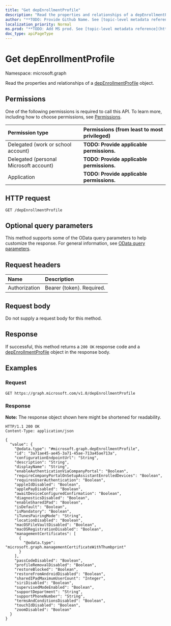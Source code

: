 ```yaml
---
title: "Get depEnrollmentProfile"
description: "Read the properties and relationships of a depEnrollmentProfile object."
author: "**TODO: Provide Github Name. See [topic-level metadata reference](https://msgo.azurewebsites.net/add/document/guidelines/metadata.html#topic-level-metadata)**"
localization_priority: Normal
ms.prod: "**TODO: Add MS prod. See [topic-level metadata reference](https://msgo.azurewebsites.net/add/document/guidelines/metadata.html#topic-level-metadata)**"
doc_type: apiPageType
---
```


# Get depEnrollmentProfile
Namespace: microsoft.graph



Read the properties and relationships of a [depEnrollmentProfile](../resources/depenrollmentprofile.md) object.

## Permissions
One of the following permissions is required to call this API. To learn more, including how to choose permissions, see [Permissions](/graph/permissions-reference).

|Permission type|Permissions (from least to most privileged)|
|:---|:---|
|Delegated (work or school account)|**TODO: Provide applicable permissions.**|
|Delegated (personal Microsoft account)|**TODO: Provide applicable permissions.**|
|Application|**TODO: Provide applicable permissions.**|

## HTTP request

<!-- {
  "blockType": "ignored"
}
-->
``` http
GET /depEnrollmentProfile
```

## Optional query parameters
This method supports some of the OData query parameters to help customize the response. For general information, see [OData query parameters](/graph/query-parameters).

## Request headers
|Name|Description|
|:---|:---|
|Authorization|Bearer {token}. Required.|

## Request body
Do not supply a request body for this method.

## Response

If successful, this method returns a `200 OK` response code and a [depEnrollmentProfile](../resources/depenrollmentprofile.md) object in the response body.

## Examples

### Request
<!-- {
  "blockType": "request",
  "name": "get_depenrollmentprofile"
}
-->
``` http
GET https://graph.microsoft.com/v1.0/depEnrollmentProfile
```


### Response
**Note:** The response object shown here might be shortened for readability.
<!-- {
  "blockType": "response",
  "truncated": true,
  "@odata.type": "microsoft.graph.depEnrollmentProfile"
}
-->
``` http
HTTP/1.1 200 OK
Content-Type: application/json

{
  "value": {
    "@odata.type": "#microsoft.graph.depEnrollmentProfile",
    "id": "3a71ae45-ae45-3a71-45ae-713a45ae713a",
    "configurationEndpointUrl": "String",
    "description": "String",
    "displayName": "String",
    "enableAuthenticationViaCompanyPortal": "Boolean",
    "requireCompanyPortalOnSetupAssistantEnrolledDevices": "Boolean",
    "requiresUserAuthentication": "Boolean",
    "appleIdDisabled": "Boolean",
    "applePayDisabled": "Boolean",
    "awaitDeviceConfiguredConfirmation": "Boolean",
    "diagnosticsDisabled": "Boolean",
    "enableSharedIPad": "Boolean",
    "isDefault": "Boolean",
    "isMandatory": "Boolean",
    "iTunesPairingMode": "String",
    "locationDisabled": "Boolean",
    "macOSFileVaultDisabled": "Boolean",
    "macOSRegistrationDisabled": "Boolean",
    "managementCertificates": [
      {
        "@odata.type": "microsoft.graph.managementCertificateWithThumbprint"
      }
    ],
    "passCodeDisabled": "Boolean",
    "profileRemovalDisabled": "Boolean",
    "restoreBlocked": "Boolean",
    "restoreFromAndroidDisabled": "Boolean",
    "sharedIPadMaximumUserCount": "Integer",
    "siriDisabled": "Boolean",
    "supervisedModeEnabled": "Boolean",
    "supportDepartment": "String",
    "supportPhoneNumber": "String",
    "termsAndConditionsDisabled": "Boolean",
    "touchIdDisabled": "Boolean",
    "zoomDisabled": "Boolean"
  }
}
```

